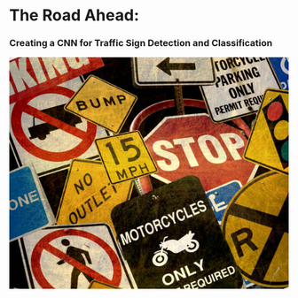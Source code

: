 # **The Road Ahead:**
### Creating a CNN for Traffic Sign Detection and Classification

<p align="center">
<img src= "images/presentation/traffic_signs.jpg">
</p>